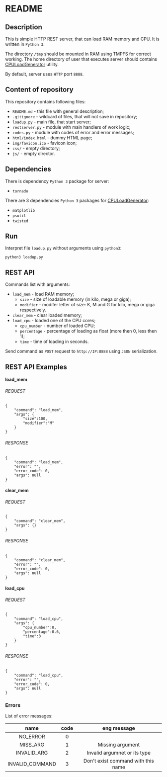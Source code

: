 # README

## Description
This is simple HTTP REST server, that can load RAM memory and CPU.
It is written in ```Python 3```.

The directory ```/tmp``` should be mounted in RAM using TMPFS for correct working.
The home directory of user that executes server should contains [CPULoadGenerator](https://github.com/GaetanoCarlucci/CPULoadGenerator) utility.

By default, server uses ```HTTP``` port ```8888```.


## Content of repository
This repository contains following files:

- ```README.md``` - this file with general description;
- ```.gitignore``` - wildcard of files, that will not save in repository;
- ```loadup.py``` - main file, that start server;
- ```restserver.py``` - module with main handlers of work logic;
- ```codes.py``` - module with codes of error and error messages;
- ```html/index.html``` - dummy HTML page;
- ```img/favicon.ico``` - favicon icon;
- ```css/``` - empty directory;
- ```js/``` - empty director.


## Dependencies
There is dependency ```Python 3``` package for server:

 - ```tornado```

There are 3 dependencies ```Python 3``` packages for [CPULoadGenerator](https://github.com/GaetanoCarlucci/CPULoadGenerator):

 - ```matplotlib```
 - ```psutil```
 - ```twisted```


## Run
Interpret file ```loadup.py``` without arguments using ```python3```:
```
python3 loadup.py
```


## REST API

Commands list with arguments:

 - ```load_mem``` - load RAM memory;
   - ```size``` - size of loadable memory (in kilo, mega or giga);
   - ```modifier``` - modifer letter of size: K, M and G for kilo, mega or giga respectively.
 - ```clear_mem``` - clear loaded memory;
 - ```load_cpu``` -  loaded one of the CPU cores;
    - ```cpu_number``` - number of loaded CPU;
    - ```percentage``` - percentage of loading as float (more then 0, less then 1);
    - ```time``` - time of loading in seconds.

Send command as ```POST``` request to ```http://IP:8888``` using ```JSON``` serialization.


## REST API Examples

#### load_mem

###### REQUEST

```
{
    "command": "load_mem",
    "args": {
        "size":100,
        "modifier":"M"
    }
}
```

###### RESPONSE

```
{
    "command": "load_mem",
    "error": "",
    "error_code": 0,
    "args": null
}
```

#### clear_mem

###### REQUEST

```
{
    "command": "clear_mem",
    "args": {}
}
```

###### RESPONSE

```
{
    "command": "clear_mem",
    "error": "",
    "error_code": 0,
    "args": null
}
```

#### load_cpu

###### REQUEST

```
{
    "command": "load_cpu",
    "args": {
        "cpu_number":0,
        "percentage":0.6,
        "time":3
    }
}
```

###### RESPONSE

```
{
    "command": "load_cpu",
    "error": "",
    "error_code": 0,
    "args": null
}
```


### Errors
List of error messages:

| name | code | eng message |
|:-----:|:-----:|:-----:|
| NO_ERROR | 0 | |
| MISS_ARG | 1 | Missing argument |
| INVALID_ARG | 2 | Invalid argumnet or its type |
| INVALID_COMMAND | 3 | Don't exist command with this name |
